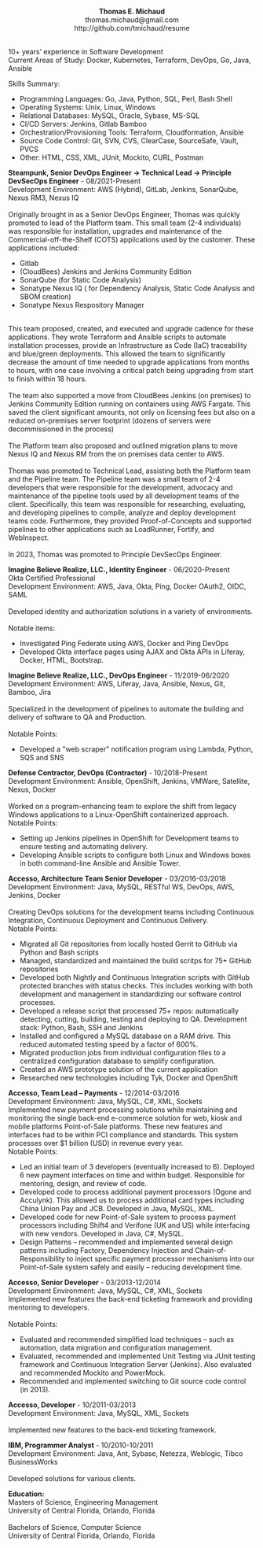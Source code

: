 <P align="center">
<b>Thomas E. Michaud</b><br/>
thomas.michaud@gmail.com<br/>
http://github.com/tmichaud/resume<br/>
<br/>
<P>
10+ years’ experience in Software Development<br/>
Current Areas of Study: Docker, Kubernetes, Terraform, DevOps, Go, Java, Ansible
</P>
Skills Summary: 
<ul>
<li>Programming Languages: Go, Java, Python, SQL, Perl, Bash Shell 
<li>Operating Systems: Unix, Linux, Windows 
<li>Relational Databases: MySQL, Oracle, Sybase, MS-SQL
<li>CI/CD Servers: Jenkins, Gitlab Bamboo
<li>Orchestration/Provisioning Tools: Terraform, Cloudformation, Ansible
<li>Source Code Control: Git, SVN, CVS, ClearCase, SourceSafe, Vault, PVCS
<li>Other: HTML, CSS, XML, JUnit, Mockito, CURL, Postman
</ul>
</P>
<P>
<b>Steampunk, Senior DevOps Engineer → Technical Lead → Principle DevSecOps Engineer</b> - 08/2021-Present</br/>
Development Environment: AWS (Hybrid), GitLab, Jenkins, SonarQube, Nexus RM3, Nexus IQ<br/>
<br/>
Originally brought in as a Senior DevOps Engineer, Thomas was quickly promoted to  lead of the Platform team. This small team (2-4 individuals) was responsible for installation, upgrades and maintenance of the Commercial-off-the-Shelf (COTS) applications used by the customer.  These applications included:<br/>
<ul>
<li> Gitlab
<li> (CloudBees) Jenkins and Jenkins Community Edition
<li> SonarQube (for Static Code Analysis)
<li> Sonatype Nexus IQ ( for Dependency Analysis, Static Code Analysis and SBOM creation)
<li> Sonatype Nexus Respository Manager
</ul>
<br/>
This team proposed, created, and executed and upgrade cadence for these applications.  They wrote Terraform and Ansible scripts to automate installation processes, provide an Infrastructure as Code (IaC) traceability and blue/green deployments. This allowed the team to significantly decrease the amount of time needed to upgrade applications from months to hours, with one case involving a critical patch being upgrading from start to finish within 18 hours.<br/>
<br/>
The team also supported a move from CloudBees Jenkins (on premises) to Jenkins Community Edition running on containers using AWS Fargate. This saved the client significant amounts, not only on licensing fees but also on a reduced on-premises server footprint (dozens of servers were decommissioned in the process)<br/>
<br/>
The Platform team also proposed and outlined migration plans to move Nexus IQ and Nexus RM from the on premises data center to AWS.<br/>
<br/>
Thomas was promoted to Technical Lead, assisting both the Platform team and the Pipeline team.  The Pipeline team was a small team of 2-4 developers that were responsible for the development, advocacy and maintenance of the pipeline tools used by all development teams of the client.  Specifically, this team was responsible for researching, evaluating, and developing pipelines to compile, analyze and deploy development teams code.  Furthermore, they provided Proof-of-Concepts and supported pipelines to other applications such as LoadRunner, Fortify, and WebInspect.<br/>
<br/>
In 2023, Thomas was promoted to Principle DevSecOps Engineer.<br/>
</P>
<P>
<b>Imagine Believe Realize, LLC., Identity Engineer</b> - 06/2020-Present<br/>
Okta Certified Professional<br/>
Development Environment: AWS, Java, Okta, Ping, Docker OAuth2, OIDC, SAML<br/>
<br/>
Developed identity and authorization solutions in a variety of environments.<br/>
<br/>
Notable items:
<ul>
<li>Investigated Ping Federate using AWS, Docker and Ping DevOps
<li>Developed Okta interface pages using AJAX and Okta APIs in Liferay, Docker, HTML, Bootstrap.
</ul>
<P>
<b>Imagine Believe Realize, LLC., DevOps Engineer</b> - 11/2019-06/2020<br/>
Development Environment: AWS, Liferay, Java, Ansible, Nexus, Git, Bamboo, Jira<br/>
<br/>
Specialized in the development of pipelines to automate the building and delivery of software to QA and Production.<br/>
<br/>
Notable Points:
<ul>
<li> Developed a "web scraper" notification program using Lambda, Python, SQS and SNS
</ul>
<P>
<b>Defense Contractor, DevOps (Contractor)</b> - 10/2018-Present<br/>
Development Environment: Ansible, OpenShift, Jenkins, VMWare, Satellite, Nexus, Docker<br/>
<br/>
Worked on a program-enhancing team to explore the shift from legacy Windows applications to a Linux-OpenShift containerized approach.
<br/>
Notable Points:
<ul>
<li>Setting up Jenkins pipelines in OpenShift for Development teams to ensure testing and automating delivery.
<li>Developing Ansible scripts to configure both Linux and Windows boxes in both command-line Ansible and Ansible Tower.
</ul>
</P>
<P>
<b>Accesso, Architecture Team Senior Developer</b> - 03/2016-03/2018<br/>
Development Environment: Java, MySQL, RESTful WS, DevOps, AWS, Jenkins, Docker<br/>
<br/>
Creating DevOps solutions for the development teams including Continuous Integration, Continuous Deployment and Continuous Delivery.<br/>
Notable Points:
<ul>
<li>Migrated all Git repositories from locally hosted Gerrit to GitHub via Python and Bash scripts
<li>Managed, standardized and maintained the build scritps for 75+ GitHub repositories
<li>Developed both Nightly and Continuous Integration scripts with GitHub protected branches with status checks. This includes working with both development and management in standardizing our software control processes.
<li>Developed a release script that processed 75+ repos: automatically detecting, cutting, building, testing and deploying to QA.  Development stack: Python, Bash, SSH and Jenkins
<li>Installed and configured a MySQL database on a RAM drive.  This reduced automated testing speed by a factor of 600%.
<li>Migrated production jobs from individual configuration files to a centralized configuration database to simplify configuration.
<li>Created an AWS prototype solution of the current application
<li>Researched new technologies including Tyk, Docker and OpenShift
</uL>
</P>
<P>
<b>Accesso, Team Lead – Payments</b> - 12/2014-03/2016</div><br/> 
Development Environment:	Java, MySQL, C#, XML, Sockets
<br/>
Implemented new payment processing solutions while maintaining and monitoring the single back-end e-commerce solution for web, kiosk and mobile platforms Point-of-Sale platforms.  These new features and interfaces had to be within PCI compliance and standards.  This system processes over $1 billion (USD) in revenue every year. 
<br/>
Notable Points:
<ul>
<li>Led an initial team of 3 developers (eventually increased to 6).  Deployed 6 new payment interfaces on time and within budget.  Responsible for mentoring, design, and review of code.
<li>Developed code to process additional payment processors (Ogone and Acculynk).  This allowed us to process additional card types including China Union Pay and JCB.  Developed in Java, MySQL, XML.
<li>Developed code for new Point-of-Sale system to process payment processors including Shift4 and Verifone (UK and US) while interfacing with new vendors.  Developed in Java, C#, MySQL. 
<li>Design Patterns – recommended and implemented several design patterns including Factory, Dependency Injection and Chain-of-Responsibility to inject specific payment processor mechanisms into our Point-of-Sale system safely and easily – reducing development time.
</ul>
</P>
<P>
<b>Accesso, Senior Developer</b> - 03/2013-12/2014<br/>
Development Environment: Java, MySQL, C#, XML, Sockets<br/>
Implemented new features the back-end ticketing framework and providing mentoring to developers.<br/>
<br/>
Notable Points:
<ul>
<li>Evaluated and recommended simplified load techniques – such as automation, data migration and configuration management.</li>
<li>Evaluated, recommended and implemented Unit Testing via JUnit testing framework and Continuous Integration Server (Jenkins).  Also evaluated and recommended Mockito and PowerMock.</li>
<li>Recommended and implemented switching to Git source code control (in 2013).</li>
</ul>
</P>
<P>
<b>Accesso, Developer</b> - 10/2011-03/2013<br/>
Development Environment: Java, MySQL, XML, Sockets<br/>
<br/>
Implemented new features to the back-end ticketing framework.<br/>
</P>
<P>
<b>IBM, Programmer Analyst</b> - 10/2010-10/2011<br/>
Development Environment: Java, Ant, Sybase, Netezza, Weblogic, Tibco BusinessWorks<br/>
<br/>
Developed solutions for various clients.
</P>
<P>
<b>Education:</b><br/>
Masters of Science, Engineering Management <br/>
University of Central Florida, Orlando, Florida <br/>
<br/>
Bachelors of Science, Computer Science <br/>
University of Central Florida, Orlando, Florida <br/>
</P>











